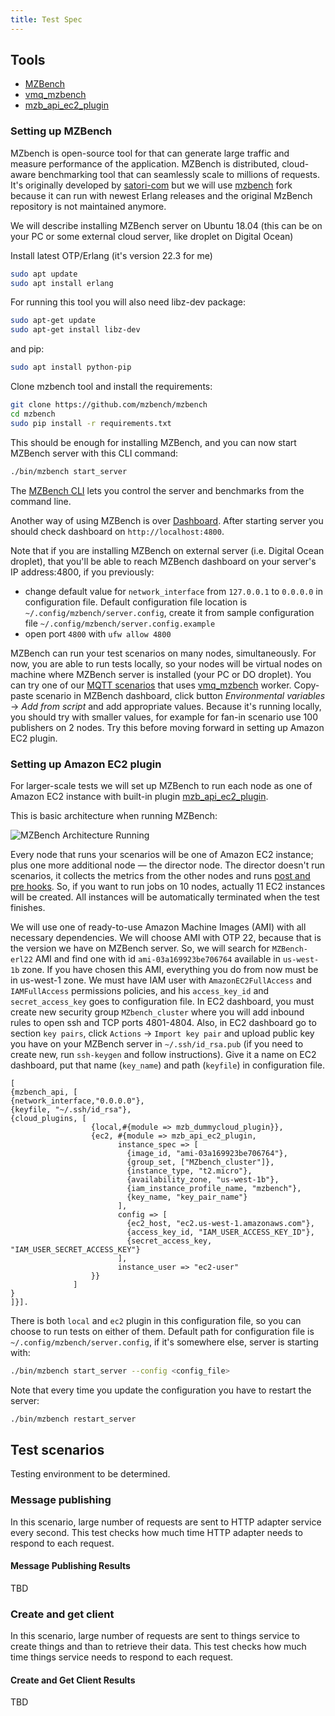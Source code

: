 ```yaml
---
title: Test Spec
---
```


## Tools

- [MZBench][mzbench]
- [vmq_mzbench][vmq_mzbench]
- [mzb_api_ec2_plugin][mzb_api_ec2_plugin]

### Setting up MZBench

MZbench is open-source tool for that can generate large traffic and measure performance of the application. MZBench is distributed, cloud-aware benchmarking tool that can seamlessly scale to millions of requests. It's originally developed by [satori-com][satori] but we will use [mzbench][mzbench] fork because it can run with newest Erlang releases and the original MzBench repository is not maintained anymore.

We will describe installing MZBench server on Ubuntu 18.04 (this can be on your PC or some external cloud server, like droplet on Digital Ocean)

Install latest OTP/Erlang (it's version 22.3 for me)

```bash
sudo apt update
sudo apt install erlang
```

For running this tool you will also need libz-dev package:

```bash
sudo apt-get update
sudo apt-get install libz-dev
```

and pip:

```bash
sudo apt install python-pip
```

Clone mzbench tool and install the requirements:

```bash
git clone https://github.com/mzbench/mzbench
cd mzbench
sudo pip install -r requirements.txt
```

This should be enough for installing MZBench, and you can now start MZBench server with this CLI command:

```bash
./bin/mzbench start_server
```

The [MZBench CLI][mzbench-cli] lets you control the server and benchmarks from the command line.

Another way of using MZBench is over [Dashboard][mzbench-dashboard]. After starting server you should check dashboard on `http://localhost:4800`.

Note that if you are installing MZBench on external server (i.e. Digital Ocean droplet), that you'll be able to reach MZBench dashboard on your server's IP address:4800, if you previously:

- change default value for `network_interface` from `127.0.0.1` to `0.0.0.0` in configuration file. Default configuration file location is `~/.config/mzbench/server.config`, create it from sample configuration file `~/.config/mzbench/server.config.example`
- open port `4800` with `ufw allow 4800`

MZBench can run your test scenarios on many nodes, simultaneously. For now, you are able to run tests locally, so your nodes will be virtual nodes on machine where MZBench server is installed (your PC or DO droplet). You can try one of our [MQTT scenarios][mg-benchmark] that uses [vmq_mzbench][vmq_mzbench] worker. Copy-paste scenario in MZBench dashboard, click button _Environmental variables_ -> _Add from script_ and add appropriate values. Because it's running locally, you should try with smaller values, for example for fan-in scenario use 100 publishers on 2 nodes. Try this before moving forward in setting up Amazon EC2 plugin.

### Setting up Amazon EC2 plugin

For larger-scale tests we will set up MZBench to run each node as one of Amazon EC2 instance with built-in plugin [mzb_api_ec2_plugin][mzb_api_ec2_plugin].

This is basic architecture when running MZBench:

![MZBench Architecture Running](https://github.com/mzbench/mzbench/raw/master/doc/images/scheme_2.png)

Every node that runs your scenarios will be one of Amazon EC2 instance; plus one more additional node — the director node. The director doesn't run scenarios, it collects the metrics from the other nodes and runs [post and pre hooks][mzbench-scenarios]. So, if you want to run jobs on 10 nodes, actually 11 EC2 instances will be created. All instances will be automatically terminated when the test finishes.

We will use one of ready-to-use Amazon Machine Images (AMI) with all necessary dependencies. We will choose AMI with OTP 22, because that is the version we have on MZBench server. So, we will search for `MZBench-erl22` AMI and find one with id `ami-03a169923be706764` available in `us-west-1b` zone. If you have chosen this AMI, everything you do from now must be in us-west-1 zone. We must have IAM user with `AmazonEC2FullAccess` and `IAMFullAccess` permissions policies, and his `access_key_id` and `secret_access_key` goes to configuration file. In EC2 dashboard, you must create new security group `MZbench_cluster` where you will add inbound rules to open ssh and TCP ports 4801-4804. Also, in EC2 dashboard go to section `key pairs`, click `Actions` -> `Import key pair` and upload public key you have on your MZBench server in `~/.ssh/id_rsa.pub` (if you need to create new, run `ssh-keygen` and follow instructions). Give it a name on EC2 dashboard, put that name (`key_name`) and path (`keyfile`) in configuration file.

```config
[
{mzbench_api, [
{network_interface,"0.0.0.0"},
{keyfile, "~/.ssh/id_rsa"},
{cloud_plugins, [
                  {local,#{module => mzb_dummycloud_plugin}},
                  {ec2, #{module => mzb_api_ec2_plugin,
                        instance_spec => [
                          {image_id, "ami-03a169923be706764"},
                          {group_set, ["MZbench_cluster"]},
                          {instance_type, "t2.micro"},
                          {availability_zone, "us-west-1b"},
                          {iam_instance_profile_name, "mzbench"},
                          {key_name, "key_pair_name"}
                        ],
                        config => [
                          {ec2_host, "ec2.us-west-1.amazonaws.com"},
                          {access_key_id, "IAM_USER_ACCESS_KEY_ID"},
                          {secret_access_key, "IAM_USER_SECRET_ACCESS_KEY"}
                        ],
                        instance_user => "ec2-user"
                  }}
              ]
}
]}].
```

There is both `local` and `ec2` plugin in this configuration file, so you can choose to run tests on either of them. Default path for configuration file is `~/.config/mzbench/server.config`, if it's somewhere else, server is starting with:

```bash
./bin/mzbench start_server --config <config_file>
```

Note that every time you update the configuration you have to restart the server:

```bash
./bin/mzbench restart_server
```

## Test scenarios

Testing environment to be determined.

### Message publishing

In this scenario, large number of requests are sent to HTTP adapter service every second. This test checks how much time HTTP adapter needs to respond to each request.

#### Message Publishing Results

TBD

### Create and get client

In this scenario, large number of requests are sent to things service to create things and than to retrieve their data. This test checks how much time things service needs to respond to each request.

#### Create and Get Client Results

TBD

[mzbench]: https://github.com/mzbench/mzbench
[vmq_mzbench]: https://github.com/vernemq/vmq_mzbench
[mzb_api_ec2_plugin]: https://github.com/mzbench/mzbench/blob/master/doc/cloud_plugins.md#amazon-ec2
[satori]: https://github.com/satori-com/mzbench
[mzbench-cli]: https://github.com/mzbench/mzbench/blob/master/doc/cli.md
[mzbench-dashboard]: https://github.com/mzbench/mzbench/blob/master/doc/dashboard.md
[mg-benchmark]: https://github.com/absmach/benchmark/tree/master/mzbench
[mzbench-scenarios]: https://github.com/mzbench/mzbench/blob/master/scenarios/spec.md#pre_hook-and-post_hook
